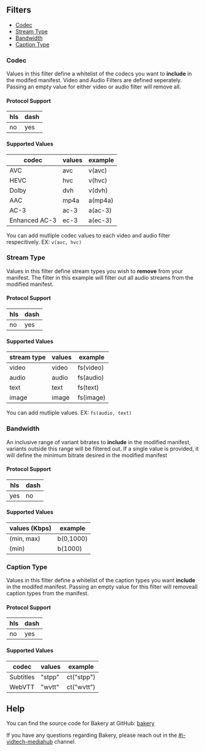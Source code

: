 ## Filters

* [Codec](###Codec) 
* [Stream Type](###Stream-Type) 
* [Bandwidth](###Bandwidth)
* [Caption Type](###Caption-Type) 

### Codec
Values in this filter define a whitelist of the codecs you want to <b>include</b> in the modifed manifest. Video and Audio Filters are defined seperately. Passing an empty value for either video or audio filter will remove all.

#### Protocol Support

hls | dash |
----|------|
no  | yes  |

#### Supported Values

| codec         | values | example |
|---------------|--------|---------|
| AVC           | avc    | v(avc)  |
| HEVC          | hvc    | v(hvc)  |
| Dolby         | dvh    | v(dvh)  |
| AAC           | mp4a   | a(mp4a) |
| AC-3          | ac-3   | a(ac-3) |
| Enhanced AC-3 | ec-3   | a(ec-3) |

You can add mutliple codec values to each video and audio filter respecitively. EX: `v(avc, hvc)`

### Stream Type

Values in this filter define stream types you wish to <b>remove</b> from your manifest. The filter in this  example will filter out all audio streams from the modified manifest.

#### Protocol Support

hls | dash |
----|------|
no  | yes  |

#### Supported Values

| stream type | values | example   |
|-------------|--------|-----------|
| video       | video  | fs(video) |
| audio       | audio  | fs(audio) |
| text        | text   | fs(text)  |
| image       | image  | fs(image) |

You can add mutliple values. EX: `fs(audio, text)`


### Bandwidth
An inclusive range of variant bitrates to <b>include</b> in the modified manifest, variants outside this range will be filtered out. If a single value is provided, it will define the minimum bitrate desired in the modified manifest

#### Protocol Support

hls | dash |
----|------|
yes | no  |

#### Supported Values

| values (Kbps) | example   |
|---------------|-----------|
| (min, max)    | b(0,1000) |
| (min)         | b(1000)   |

### Caption Type
Values in this filter define a whitelist of the caption types you want <b>include</b> in the modifed manifest. Passing an empty value for this filter will removeall caption types from the manifest.

#### Protocol Support

hls | dash |
----|------|
no  | yes  |

#### Supported Values

| codec      | values | example    |
|------------|--------|------------|
| Subtitles  | "stpp" | ct("stpp") |
| WebVTT     | "wvtt" | ct("wvtt") |


## Help

You can find the source code for Bakery at GitHub:
[bakery][bakery]

[bakery]: https://github.com/cbsinteractive/bakery

If you have any questions regarding Bakery, please reach out in the [#i-vidtech-mediahub](slack://channel?team={cbs}&id={i-vidtech-mediahub}) channel.